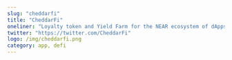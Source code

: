 ```yaml
---
slug: "cheddarfi"
title: "CheddarFi"
oneliner: "Loyalty token and Yield Farm for the NEAR ecosystem of dApps."
twitter: "https://twitter.com/CheddarFi"
logo: /img/cheddarfi.png
category: app, defi
---
```

